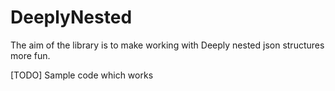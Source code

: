 # DeeplyNested

The aim of the library is to make working with Deeply nested json structures more fun.

[TODO] Sample code which works

